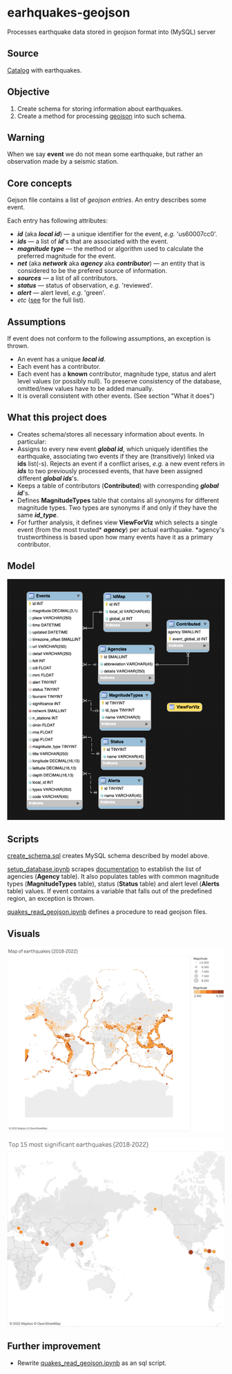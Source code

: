 # earhquakes-geojson
Processes earthquake data stored in geojson format into (MySQL) server

## Source


[Catalog](https://earthquake.usgs.gov/) with earthquakes.



## Objective

1. Create schema for storing information about earthquakes.
2. Create a method for processing [geojson](https://earthquake.usgs.gov/earthquakes/feed/v1.0/geojson.php) into such schema.

## Warning

When we say **event** we do not mean some earthquake, but rather an observation made by a seismic station.
## Core concepts

Gejson file contains a list of _geojson entries_. An entry describes some event.

Each entry has following attributes: 
   * ***id*** (aka ***local id***) &mdash; a unique identifier for the event, _e.g._ 'us60007cc0'.
   * ***ids*** &mdash; a list of ***id***'s that are associated with the event.
   * ***magnitude type*** &mdash; the method or algorithm used to calculate the preferred magnitude for the event.
   * ***net*** (aka ***network*** aka ***agency*** aka ***contributor***) &mdash; an entity that is considered to be the prefered source of information.
   * ***sources*** &mdash; a list of all contributors.
   * ***status*** &mdash; status of observation, _e.g._ 'reviewed'.
   * ***alert*** &mdash; alert level, _e.g._ 'green'.
   * _etc_ ([see](https://earthquake.usgs.gov/data/comcat/) for the full list).
  

## Assumptions



If event does not conform to the following assumptions, an exception is thrown.

* An event has a unique ***local id***.
* Each event has a contributor.
* Each event has a **known** contributor, magnitude type, status and alert level values (or possibly null). To preserve consistency of the database, omitted/new values have to be added manually.
* It is overall consistent with other events. (See section "What it does")

## What this project does

* Creates schema/stores all necessary information about events. In particular:
* Assigns to every new event ***global id***, which uniquely identifies the earthquake, associating two events if they are (transitively) linked via **ids** list(-s). Rejects an event if a conflict arises, _e.g._ a new event refers in ***ids*** to two previously processed events, that have been assigned different ***global ids***'s.
* Keeps a table of contributors (**Contributed**) with corresponding ***global id***'s.
* Defines **MagnitudeTypes** table that contains all synonyms for different magnitude types. Two types are synonyms if and only if they have the same ***id_type***.
* For further analysis, it defines view **ViewForViz** which selects a single event (from the most trusted* ***agency***) per actual earthquake. *agency's trustworthiness is based upon how many events have it as a primary contributor.
## Model



![schema](./photos/schema_model.png)

## Scripts


[create_schema.sql](./create_schema.sql) creates MySQL schema described by model above.

[setup_database.ipynb](./setup_database.ipynb) scrapes [documentation](https://earthquake.usgs.gov/data/comcat/) to establish the list of agencies (**Agency** table). It also populates tables with common magnitude types (**MagnitudeTypes** table), status (**Status** table) and alert level (**Alerts** table) values. If event contains a variable that falls out of the predefined region, an exception is thrown.

[quakes_read_geojson.ipynb](quakes_read_geojson.ipynb) defines a procedure to read geojson files.

## Visuals



![Map of earthquakes 2018-2022](./photos/map_of_quakes.png)

![Top 15 quakes 2018-2022](./photos/top15.png)

## Further improvement

* Rewrite [quakes_read_geojson.ipynb](quakes_read_geojson.ipynb) as an sql script.